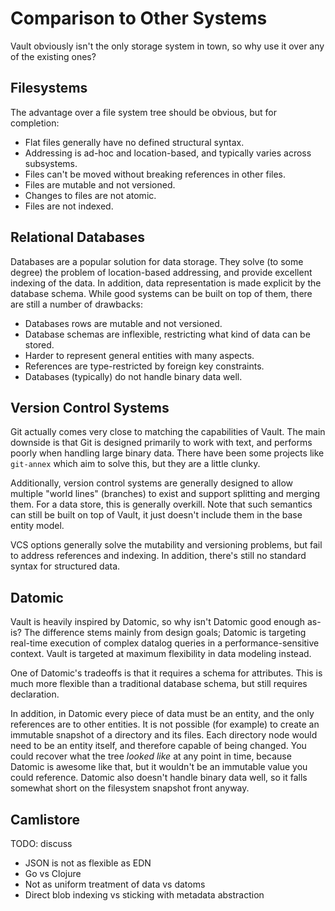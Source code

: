 Comparison to Other Systems
===========================

Vault obviously isn't the only storage system in town, so why use it over any
of the existing ones?

## Filesystems

The advantage over a file system tree should be obvious, but for completion:
- Flat files generally have no defined structural syntax.
- Addressing is ad-hoc and location-based, and typically varies across
  subsystems.
- Files can't be moved without breaking references in other files.
- Files are mutable and not versioned.
- Changes to files are not atomic.
- Files are not indexed.

## Relational Databases

Databases are a popular solution for data storage. They solve (to some degree)
the problem of location-based addressing, and provide excellent indexing of the
data. In addition, data representation is made explicit by the database schema.
While good systems can be built on top of them, there are still a number of
drawbacks:
- Databases rows are mutable and not versioned.
- Database schemas are inflexible, restricting what kind of data can be stored.
- Harder to represent general entities with many aspects.
- References are type-restricted by foreign key constraints.
- Databases (typically) do not handle binary data well.

## Version Control Systems

Git actually comes very close to matching the capabilities of Vault. The main
downside is that Git is designed primarily to work with text, and performs
poorly when handling large binary data. There have been some projects like
`git-annex` which aim to solve this, but they are a little clunky.

Additionally, version control systems are generally designed to allow multiple
"world lines" (branches) to exist and support splitting and merging them. For a
data store, this is generally overkill. Note that such semantics can still be
built on top of Vault, it just doesn't include them in the base entity model.

VCS options generally solve the mutability and versioning problems, but fail to
address references and indexing. In addition, there's still no standard syntax
for structured data.

## Datomic

Vault is heavily inspired by Datomic, so why isn't Datomic good enough as-is?
The difference stems mainly from design goals; Datomic is targeting real-time
execution of complex datalog queries in a performance-sensitive context. Vault
is targeted at maximum flexibility in data modeling instead.

One of Datomic's tradeoffs is that it requires a schema for attributes. This is
much more flexible than a traditional database schema, but still requires
declaration.

In addition, in Datomic every piece of data must be an entity, and the only
references are to other entities. It is not possible (for example) to create an
immutable snapshot of a directory and its files. Each directory node would need
to be an entity itself, and therefore capable of being changed. You could
recover what the tree _looked like_ at any point in time, because Datomic is
awesome like that, but it wouldn't be an immutable value you could reference.
Datomic also doesn't handle binary data well, so it falls somewhat short on the
filesystem snapshot front anyway.

## Camlistore

TODO: discuss
* JSON is not as flexible as EDN
* Go vs Clojure
* Not as uniform treatment of data vs datoms
* Direct blob indexing vs sticking with metadata abstraction
